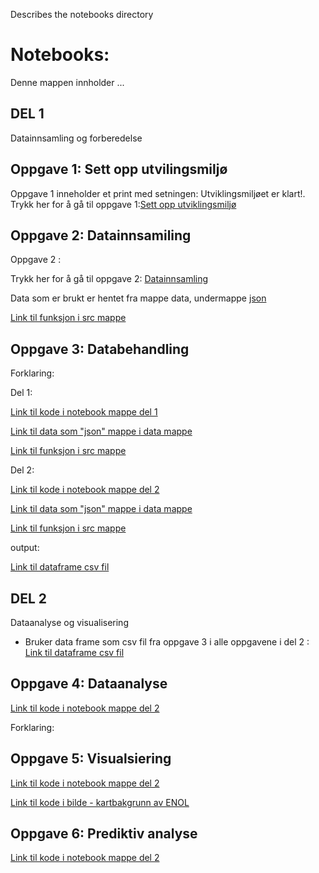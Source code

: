 Describes the notebooks directory

# Notebooks:
Denne mappen innholder ...
 ## DEL 1 
 Datainnsamling og forberedelse

 ## Oppgave 1: Sett opp utvilingsmiljø
Oppgave 1 inneholder et print med setningen: Utviklingsmiljøet er klart!.
Trykk her for å gå til oppgave 1:[Sett opp utviklingsmiljø](./Oppgave_1.ipynb) 

## Oppgave 2: Datainnsamiling 

Oppgave 2 : 

 Trykk her for å gå til oppgave 2: [Datainnsamling](./Oppgave_2.ipynb)

 Data som er brukt er hentet fra mappe data, undermappe [json](../data/json/ENOL_metar_data.json)

 [Link til funksjon i src mappe](../src/metar_writer.py)

## Oppgave 3: Databehandling 

Forklaring: 

Del 1: 

 [Link til kode i notebook mappe del 1](./Oppgave_3_del_1.ipynb)

 [Link til data som "json" mappe i data mappe](../data/json)

 [Link til funksjon i src mappe](../src/dataFrame_metar.py)

Del 2: 

[Link til kode i notebook mappe del 2](./Oppgave_3_del_2.ipynb)
 
[Link til data som "json" mappe i data mappe](../data/json)

[Link til funksjon i src mappe](../src/dataFrame_wind.py)

output:

[Link til dataframe csv fil](../data/csv)

## DEL 2
Dataanalyse og visualisering 
- Bruker data frame som csv fil fra oppgave 3 i alle oppgavene i del 2 :
[Link til dataframe csv fil](../data/csv)

## Oppgave 4: Dataanalyse 
[Link til kode i notebook mappe del 2](./Oppgave_4.ipynb)


Forklaring:


## Oppgave 5: Visualsiering 

[Link til kode i notebook mappe del 2](./Oppgave_5.ipynb)

[Link til kode i bilde - kartbakgrunn av ENOL](../resources/images/ENOL_kart.png)

## Oppgave 6: Prediktiv analyse

[Link til kode i notebook mappe del 2](./Oppgave_6.ipynb)